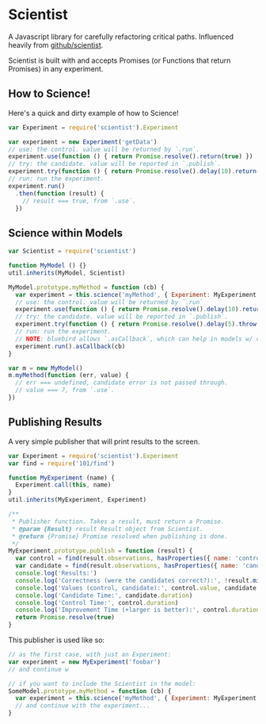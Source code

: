 # Scientist

A Javascript library for carefully refactoring critical paths. Influenced heavily from [github/scientist](https://github.com/github/scientist).

Scientist is built with and accepts Promises (or Functions that return Promises) in any experiment.

## How to Science!

Here's a quick and dirty example of how to Science!

```javascript
var Experiment = require('scientist').Experiment

var experiment = new Experiment('getData')
// use: the control. value will be returned by `.run`.
experiment.use(function () { return Promise.resolve().return(true) })
// try: the candidate. value will be reported in `.publish`.
experiment.try(function () { return Promise.resolve().delay(10).return(false) })
// run: run the experiment.
experiment.run()
  .then(function (result) {
    // result === true, from `.use`.
  })
```

## Science within Models

```javascript
var Scientist = require('scientist')

function MyModel () {}
util.inherits(MyModel, Scientist)

MyModel.prototype.myMethod = function (cb) {
  var experiment = this.science('myMethod', { Experiment: MyExperiment })
  // use: the control. value will be returned by `.run`
  experiment.use(function () { return Promise.resolve().delay(10).return(7) })
  // try: the candidate. value will be reported in `.publish`.
  experiment.try(function () { return Promise.resolve().delay(5).throw(new Error('foo')) })
  // run: run the experiment.
  // NOTE: bluebird allows `.asCallback`, which can help in models w/ callbacks.
  experiment.run().asCallback(cb)
}

var m = new MyModel()
m.myMethod(function (err, value) {
  // err === undefined, candidate error is not passed through.
  // value === 7, from `.use`.
})
```

## Publishing Results

A very simple publisher that will print results to the screen.

```javascript
var Experiment = require('scientist').Experiment
var find = require('101/find')

function MyExperiment (name) {
  Experiment.call(this, name)
}
util.inherits(MyExperiment, Experiment)

/**
 * Publisher function. Takes a result, must return a Promise.
 * @param {Result} result Result object from Scientist.
 * @return {Promise} Promise resolved when publishing is done.
 */
MyExperiment.prototype.publish = function (result) {
  var control = find(result.observations, hasProperties({ name: 'control' }))
  var candidate = find(result.observations, hasProperties({ name: 'candidate' }))
  console.log('Results:')
  console.log('Correctness (were the candidates correct?):', !result.mismatched() ? 'yes' : 'no')
  console.log('Values (control, candidate):', control.value, candidate.value)
  console.log('Candidate Time:', candidate.duration)
  console.log('Control Time:', control.duration)
  console.log('Improvement Time (+larger is better):', control.duration - candidate.duration)
  return Promise.resolve(true)
}
```

This publisher is used like so:

```javascript
// as the first case, with just an Experiment:
var experiment = new MyExperiment('foobar')
// and continue w

// if you want to include the Scientist in the model:
SomeModel.prototype.myMethod = function (cb) {
  var experiment = this.science('myMethod', { Experiment: MyExperiment })
  // and continue with the experiment...
}
```
